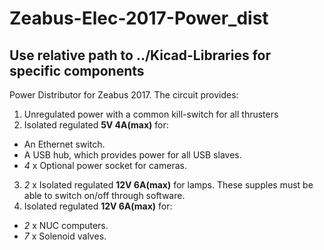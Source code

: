 # Zeabus-Elec-2017-Power_dist
## Use relative path to ../Kicad-Libraries for specific components
Power Distributor for Zeabus 2017. The circuit provides:

1. Unregulated power with a common kill-switch for all thrusters
2. Isolated regulated __5V 4A(max)__ for:
 * An Ethernet switch.
 * A USB hub, which provides power for all USB slaves.
 * *4* x Optional power socket for cameras.
3. *2* x Isolated regulated __12V 6A(max)__ for lamps. These supples must be able to switch on/off through software.
4. Isolated regulated __12V 6A(max)__ for:
 * *2* x NUC computers.
 * *7* x Solenoid valves.
